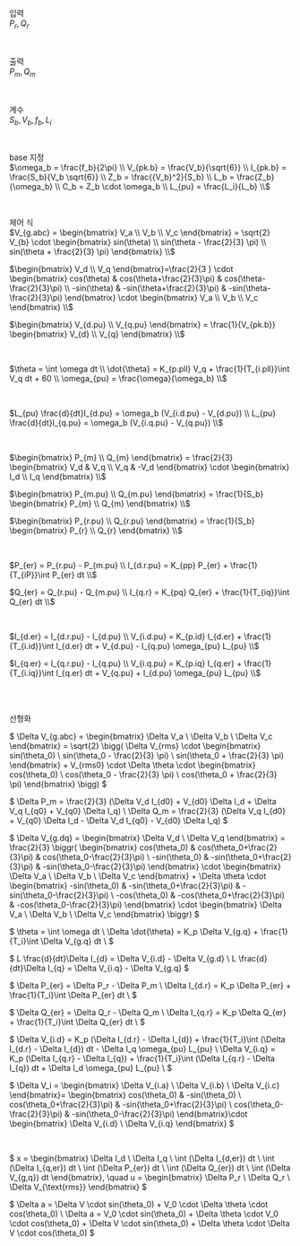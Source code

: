 입력  
$P_r, Q_r$  

<br>

출력  
$P_m, Q_m$  

<br>

계수  
$S_b, V_b, f_b, L_i$  

<br>

base 지정  
$\omega_b = \frac{f_b}{2\pi} \\
V_{pk.b} = \frac{V_b}{\sqrt{6}} \\
I_{pk.b} = \frac{S_b}{V_b \sqrt{6}} \\
Z_b = \frac{{V_b}^2}{S_b} \\
L_b = \frac{Z_b}{\omega_b} \\
C_b = Z_b \cdot \omega_b \\
L_{pu} = \frac{L_i}{L_b} \\$

<br>

제어 식  
$V_{g.abc} = 
\begin{bmatrix}
V_a \\
V_b \\
V_c
\end{bmatrix} = \sqrt{2} V_{b} \cdot
\begin{bmatrix}
sin(\theta) \\
sin(\theta - \frac{2}{3} \pi) \\
sin(\theta + \frac{2}{3} \pi)
\end{bmatrix} \\$

$\begin{bmatrix}
V_d \\
V_q
\end{bmatrix}=\frac{2}{3 } \cdot
\begin{bmatrix}
cos(\theta) & cos(\theta+\frac{2}{3}\pi) & cos(\theta-\frac{2}{3}\pi) \\
-sin(\theta) & -sin(\theta+\frac{2}{3}\pi) & -sin(\theta-\frac{2}{3}\pi)
\end{bmatrix} \cdot
\begin{bmatrix}
V_a \\
V_b \\
V_c
\end{bmatrix} \\$

$\begin{bmatrix}
V_{d.pu} \\
V_{q.pu}
\end{bmatrix} = \frac{1}{V_{pk.b}}
\begin{bmatrix}
V_{d} \\
V_{q}
\end{bmatrix} \\$

<br>

$\theta = \int \omega dt \\
\dot{\theta} = K_{p.pll} V_q + \frac{1}{T_{i.pll}}\int V_q dt + 60 \\
\omega_{pu} = \frac{\omega}{\omega_b} \\$

<br>

$L_{pu} \frac{d}{dt}I_{d.pu} = \omega_b (V_{i.d.pu} - V_{d.pu}) \\
L_{pu} \frac{d}{dt}I_{q.pu} = \omega_b (V_{i.q.pu} - V_{q.pu}) \\$

<br>

$\begin{bmatrix}
P_{m} \\
Q_{m}
\end{bmatrix} = \frac{2}{3} 
\begin{bmatrix}
V_d & V_q \\
V_q & -V_d
\end{bmatrix} \cdot 
\begin{bmatrix}
I_d \\
I_q
\end{bmatrix} \\$

$\begin{bmatrix}
P_{m.pu} \\
Q_{m.pu}
\end{bmatrix} = \frac{1}{S_b}
\begin{bmatrix}
P_{m} \\
Q_{m}
\end{bmatrix} \\$

$\begin{bmatrix}
P_{r.pu} \\
Q_{r.pu}
\end{bmatrix} = \frac{1}{S_b}
\begin{bmatrix}
P_{r} \\
Q_{r}
\end{bmatrix} \\$

<br>

$P_{er} = P_{r.pu} - P_{m.pu} \\
I_{d.r.pu} = K_{pp} P_{er} + \frac{1}{T_{iP}}\int P_{er} dt \\$

$Q_{er} = Q_{r.pu} - Q_{m.pu} \\
I_{q.r} = K_{pq} Q_{er} + \frac{1}{T_{iq}}\int Q_{er} dt \\$

<br>

$I_{d.er} = I_{d.r.pu} - I_{d.pu} \\
V_{i.d.pu} = K_{p.id} I_{d.er} + \frac{1}{T_{i.id}}\int I_{d.er} dt
          + V_{d.pu} - I_{q.pu} \omega_{pu} L_{pu} \\$

$I_{q.er} = I_{q.r.pu} - I_{q.pu} \\
V_{i.q.pu} = K_{p.iq} I_{q.er} + \frac{1}{T_{i.iq}}\int I_{q.er} dt
          + V_{q.pu} + I_{d.pu} \omega_{pu} L_{pu} \\$

<br>
<br>

선형화

$
\Delta V_{g.abc} = 
\begin{bmatrix}
\Delta V_a \\
\Delta V_b \\
\Delta V_c
\end{bmatrix} = \sqrt{2} \bigg( \Delta V_{rms} \cdot
\begin{bmatrix}
sin(\theta_0) \\
sin(\theta_0 - \frac{2}{3} \pi) \\
sin(\theta_0 + \frac{2}{3} \pi)
\end{bmatrix} + V_{rms0} \cdot \Delta \theta \cdot
\begin{bmatrix}
cos(\theta_0) \\
cos(\theta_0 - \frac{2}{3} \pi) \\
cos(\theta_0 + \frac{2}{3} \pi)
\end{bmatrix} \bigg)
$

$
\Delta P_m = \frac{2}{3} (\Delta V_d I_{d0} + V_{d0} \Delta I_d
                        + \Delta V_q I_{q0} + V_{q0} \Delta I_q) \\
\Delta Q_m = \frac{2}{3} (\Delta V_q I_{d0} + V_{q0} \Delta I_d
                        - \Delta V_d I_{q0} - V_{d0} \Delta I_q)
$

$
\Delta V_{g.dq} = 
\begin{bmatrix}
\Delta V_d \\
\Delta V_q
\end{bmatrix} = \frac{2}{3} \biggr(
\begin{bmatrix}
cos(\theta_0) & cos(\theta_0+\frac{2}{3}\pi) & cos(\theta_0-\frac{2}{3}\pi) \\
-sin(\theta_0) & -sin(\theta_0+\frac{2}{3}\pi) & -sin(\theta_0-\frac{2}{3}\pi)
\end{bmatrix} \cdot
\begin{bmatrix}
\Delta V_a \\
\Delta V_b \\
\Delta V_c 
\end{bmatrix} + \Delta \theta \cdot
\begin{bmatrix}
-sin(\theta_0) & -sin(\theta_0+\frac{2}{3}\pi) & -sin(\theta_0-\frac{2}{3}\pi) \\
-cos(\theta_0) & -cos(\theta_0+\frac{2}{3}\pi) & -cos(\theta_0-\frac{2}{3}\pi)
\end{bmatrix} \cdot
\begin{bmatrix}
\Delta V_a \\
\Delta V_b \\
\Delta V_c 
\end{bmatrix} \biggr)
$

$
\theta = \int \omega dt \\
\Delta \dot{\theta} = K_p \Delta V_{g.q} + \frac{1}{T_i}\int \Delta V_{g.q} dt \\
$

$
L \frac{d}{dt}\Delta I_{d} = \Delta V_{i.d} - \Delta V_{g.d} \\
L \frac{d}{dt}\Delta I_{q} = \Delta V_{i.q} - \Delta V_{g.q}
$

$
\Delta P_{er} = \Delta P_r - \Delta P_m \\
\Delta I_{d.r} = K_p \Delta P_{er} + \frac{1}{T_i}\int \Delta P_{er} dt \\
$

$
\Delta Q_{er} = \Delta Q_r - \Delta Q_m \\
\Delta I_{q.r} = K_p \Delta Q_{er} + \frac{1}{T_i}\int \Delta Q_{er} dt \\
$

$
\Delta V_{i.d} = K_p (\Delta I_{d.r} - \Delta I_{d})
                + \frac{1}{T_i}\int (\Delta I_{d.r} - \Delta I_{d}) dt
                - \Delta I_q \omega_{pu} L_{pu} \\
\Delta V_{i.q} = K_p (\Delta I_{q.r} - \Delta I_{q})
                 + \frac{1}{T_i}\int (\Delta I_{q.r} - \Delta I_{q}) dt
                 + \Delta I_d \omega_{pu} L_{pu} \\
$

$
\Delta V_i =
\begin{bmatrix}
\Delta V_{i.a} \\
\Delta V_{i.b} \\
\Delta V_{i.c}
\end{bmatrix}=
\begin{bmatrix}
cos(\theta_0) & -sin(\theta_0) \\
cos(\theta_0+\frac{2}{3}\pi) & -sin(\theta_0+\frac{2}{3}\pi) \\
 cos(\theta_0-\frac{2}{3}\pi) & -sin(\theta_0-\frac{2}{3}\pi)
\end{bmatrix}\cdot
\begin{bmatrix}
\Delta V_{i.d} \\
\Delta V_{i.q}
\end{bmatrix}
$

<br>

$
x = \begin{bmatrix}
\Delta I_d \\ \Delta I_q \\ 
\int (\Delta I_{d,er}) dt \\ \int (\Delta I_{q,er}) dt \\
\int (\Delta P_{er}) dt \\ \int (\Delta Q_{er}) dt \\
\int (\Delta V_{g,q}) dt
\end{bmatrix}, \quad
u = \begin{bmatrix}
\Delta P_r \\ \Delta Q_r \\ \Delta V_{\text{rms}}
\end{bmatrix}
$

$
\Delta a = \Delta V \cdot sin(\theta_0) + V_0 \cdot \Delta \theta \cdot cos(\theta_0) \\
\Delta a = V_0 \cdot sin(\theta_0) + \Delta \theta \cdot V_0 \cdot cos(\theta_0) + \Delta V \cdot sin(\theta_0) + \Delta \theta \cdot \Delta V \cdot cos(\theta_0)
$
